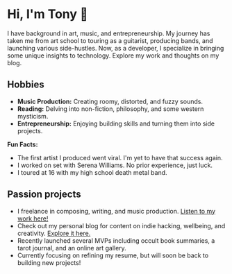 # Hi, I'm Tony 👋

<!--
**RichardAnthonySanchez/richardanthonysanchez** is a ✨ _special_ ✨ repository because its `README.md` (this file) appears on your GitHub profile.

Here are some ideas to get you started:

- 🔭 I’m currently working on ...
- 🌱 I’m currently learning ...
- 👯 I’m looking to collaborate on ...
- 🤔 I’m looking for help with ...
- 💬 Ask me about ...
- 📫 How to reach me: ...
- 😄 Pronouns: ...
- ⚡ Fun fact: ...
-->

I have background in art, music, and entrepreneurship. My journey has taken me from art school to touring as a guitarist, producing bands, and launching various side-hustles. Now, as a developer, I specialize in bringing some unique insights to technology. Explore my work and thoughts on my blog.

## Hobbies

- **Music Production:** Creating roomy, distorted, and fuzzy sounds.
- **Reading:** Delving into non-fiction, philosophy, and some western mysticism.
- **Entrepreneurship:** Enjoying building skills and turning them into side projects.

**Fun Facts:**

- The first artist I produced went viral. I'm yet to have that success again.
- I worked on set with Serena Williams. No prior experience, just luck.
- I toured at 16 with my high school death metal band.

## Passion projects

- I freelance in composing, writing, and music production. [Listen to my work here!](https://open.spotify.com/playlist/2t6FZ39dIcjgVFNTYaJc6x?si=9f6c8440b74345ac)
- Check out my personal blog for content on indie hacking, wellbeing, and creativity. [Explore it here.](https://blog.tonysanchez.dev/)
- Recently launched several MVPs including occult book summaries, a tarot journal, and an online art gallery.
- Currently focusing on refining my resume, but will soon be back to building new projects!
